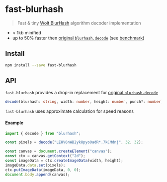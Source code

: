 # fast-blurhash

> Fast & tiny [Wolt BlurHash](https://github.com/woltapp/blurhash) algorithm decoder implementation

- < 1kb minified
- up to 50% faster then [original `blurhash.decode`](https://github.com/woltapp/blurhash/tree/master/TypeScript#decodeblurhash-string-width-number-height-number-punch-number--uint8clampedarray) (see [benchmark](./benchmark.js))
## Install

```sh
npm install --save fast-blurhash
```

## API

`fast-blurhash` provides a drop-in replacement for [original `blurhash.decode`](https://github.com/woltapp/blurhash/tree/master/TypeScript#decodeblurhash-string-width-number-height-number-punch-number--uint8clampedarray)
```typescript
decode(blurhash: string, width: number, height: number, punch?: number) => Uint8ClampedArray`
```

`fast-blurhash` uses approximate calculation for speed reasons

#### Example

```js
import { decode } from "blurhash";

const pixels = decode("LEHV6nWB2yk8pyo0adR*.7kCMdnj", 32, 32);

const canvas = document.createElement("canvas");
const ctx = canvas.getContext("2d");
const imageData = ctx.createImageData(width, height);
imageData.data.set(pixels);
ctx.putImageData(imageData, 0, 0);
document.body.append(canvas);
```
